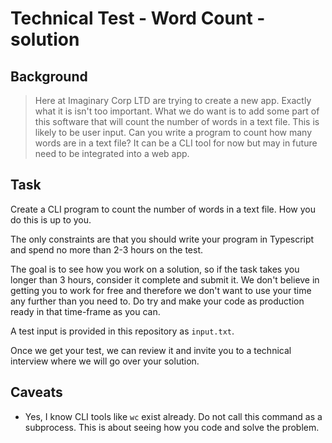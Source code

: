 # Technical Test - Word Count - solution

## Background

> Here at Imaginary Corp LTD are trying to create a new app. Exactly what it is isn't too important. What we do want is to add some part of this software that will count the number of words in a text file. This is likely to be user input. Can you write a program to count how many words are in a text file? It can be a CLI tool for now but may in future need to be integrated into a web app.

## Task

Create a CLI program to count the number of words in a text file. How you do this is up to you.

The only constraints are that you should write your program in Typescript and spend no more than 2-3 hours on the test.

The goal is to see how you work on a solution, so if the task takes you longer than 3 hours, consider it complete and submit it. We don't believe in getting you to work for free and therefore we don't want to use your time any further than you need to. Do try and make your code as production ready in that time-frame as you can.

A test input is provided in this repository as `input.txt`.

Once we get your test, we can review it and invite you to a technical interview where we will go over your solution.

## Caveats

- Yes, I know CLI tools like `wc` exist already. Do not call this command as a subprocess. This is about seeing how you code and solve the problem.

